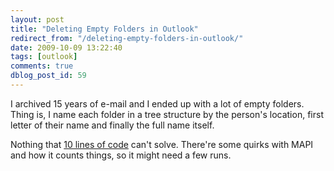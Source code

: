 ```yaml
---
layout: post
title: "Deleting Empty Folders in Outlook"
redirect_from: "/deleting-empty-folders-in-outlook/"
date: 2009-10-09 13:22:40
tags: [outlook]
comments: true
dblog_post_id: 59
---
```

I archived 15 years of e-mail and I ended up with a lot of empty folders. Thing is, I name each folder in a tree structure by the person's location, first letter of their name and finally the full name itself.

Nothing that [10 lines of code](https://github.com/dblock/codeproject/tree/master/OutlookDeleteEmptyFolders/Source) can't solve. There're some quirks with MAPI and how it counts things, so it might need a few runs.

